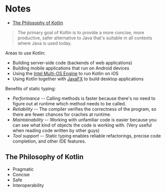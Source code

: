 # Notes

<!-- TOC depthFrom:2 depthTo:6 withLinks:1 updateOnSave:1 orderedList:0 -->

- [The Philosophy of Kotlin](#the-philosophy-of-kotlin)

<!-- /TOC -->

> The primary goal of Kotlin is to provide a more concise, more productive, safer alternative to Java that's suitable in all contexts where Java is used today.

Areas to use Kotlin:

- Building server-side code (backends of web applications)
- Building mobile applications that run on Android devices
- Using the [Intel Multi-OS Engine](https://software.intel.com/en-us/multi-os-engine) to run Kotlin on iOS
- Using Kotlin together with [JavaFX](https://docs.oracle.com/javase/8/javafx/get-started-tutorial/jfx-overview.htm) to build desktop applications

Benefits of static typing:

- *Performance* -- Calling methods is faster because there's no need to figure out at runtime which method needs to be called.
- *Reliability* -- The compiler verifies the correctness of the program, so there are fewer chances for craches at runtime.
- *Maintainability* -- Working with unfamiliar code is easier because you can see what kind of objects the code is working with. (Very useful when reading code written by other guys)
- *Tool support* -- Static typing enables reliable refactorings, precise code completion, and other IDE features.

## The Philosophy of Kotlin

- Pragmatic
- Concise
- Safe
- Interoperability
